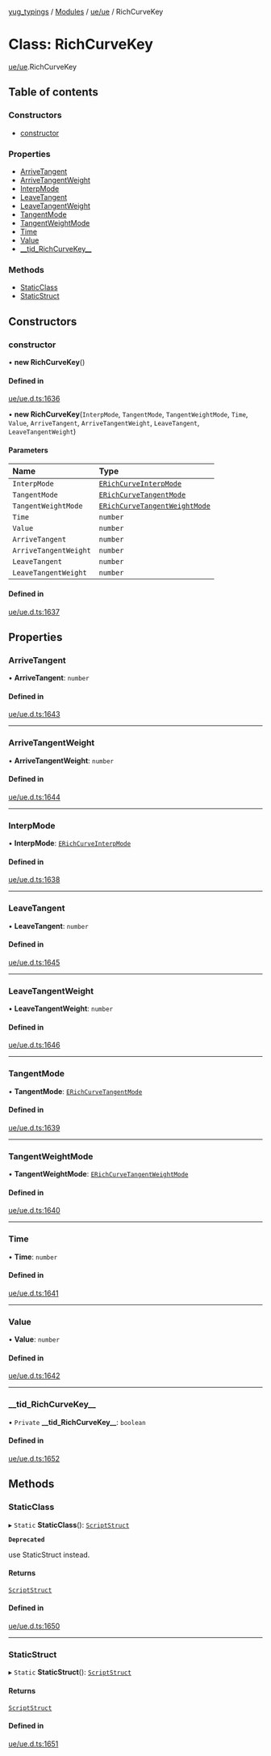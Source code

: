 [yug_typings](../README.md) / [Modules](../modules.md) / [ue/ue](../modules/ue_ue.md) / RichCurveKey

# Class: RichCurveKey

[ue/ue](../modules/ue_ue.md).RichCurveKey

## Table of contents

### Constructors

- [constructor](ue_ue.RichCurveKey.md#constructor)

### Properties

- [ArriveTangent](ue_ue.RichCurveKey.md#arrivetangent)
- [ArriveTangentWeight](ue_ue.RichCurveKey.md#arrivetangentweight)
- [InterpMode](ue_ue.RichCurveKey.md#interpmode)
- [LeaveTangent](ue_ue.RichCurveKey.md#leavetangent)
- [LeaveTangentWeight](ue_ue.RichCurveKey.md#leavetangentweight)
- [TangentMode](ue_ue.RichCurveKey.md#tangentmode)
- [TangentWeightMode](ue_ue.RichCurveKey.md#tangentweightmode)
- [Time](ue_ue.RichCurveKey.md#time)
- [Value](ue_ue.RichCurveKey.md#value)
- [\_\_tid\_RichCurveKey\_\_](ue_ue.RichCurveKey.md#__tid_richcurvekey__)

### Methods

- [StaticClass](ue_ue.RichCurveKey.md#staticclass)
- [StaticStruct](ue_ue.RichCurveKey.md#staticstruct)

## Constructors

### constructor

• **new RichCurveKey**()

#### Defined in

[ue/ue.d.ts:1636](https://github.com/YugMetaverse/yug_typings/blob/25cad34/ue/ue.d.ts#L1636)

• **new RichCurveKey**(`InterpMode`, `TangentMode`, `TangentWeightMode`, `Time`, `Value`, `ArriveTangent`, `ArriveTangentWeight`, `LeaveTangent`, `LeaveTangentWeight`)

#### Parameters

| Name | Type |
| :------ | :------ |
| `InterpMode` | [`ERichCurveInterpMode`](../enums/ue_ue.ERichCurveInterpMode.md) |
| `TangentMode` | [`ERichCurveTangentMode`](../enums/ue_ue.ERichCurveTangentMode.md) |
| `TangentWeightMode` | [`ERichCurveTangentWeightMode`](../enums/ue_ue.ERichCurveTangentWeightMode.md) |
| `Time` | `number` |
| `Value` | `number` |
| `ArriveTangent` | `number` |
| `ArriveTangentWeight` | `number` |
| `LeaveTangent` | `number` |
| `LeaveTangentWeight` | `number` |

#### Defined in

[ue/ue.d.ts:1637](https://github.com/YugMetaverse/yug_typings/blob/25cad34/ue/ue.d.ts#L1637)

## Properties

### ArriveTangent

• **ArriveTangent**: `number`

#### Defined in

[ue/ue.d.ts:1643](https://github.com/YugMetaverse/yug_typings/blob/25cad34/ue/ue.d.ts#L1643)

___

### ArriveTangentWeight

• **ArriveTangentWeight**: `number`

#### Defined in

[ue/ue.d.ts:1644](https://github.com/YugMetaverse/yug_typings/blob/25cad34/ue/ue.d.ts#L1644)

___

### InterpMode

• **InterpMode**: [`ERichCurveInterpMode`](../enums/ue_ue.ERichCurveInterpMode.md)

#### Defined in

[ue/ue.d.ts:1638](https://github.com/YugMetaverse/yug_typings/blob/25cad34/ue/ue.d.ts#L1638)

___

### LeaveTangent

• **LeaveTangent**: `number`

#### Defined in

[ue/ue.d.ts:1645](https://github.com/YugMetaverse/yug_typings/blob/25cad34/ue/ue.d.ts#L1645)

___

### LeaveTangentWeight

• **LeaveTangentWeight**: `number`

#### Defined in

[ue/ue.d.ts:1646](https://github.com/YugMetaverse/yug_typings/blob/25cad34/ue/ue.d.ts#L1646)

___

### TangentMode

• **TangentMode**: [`ERichCurveTangentMode`](../enums/ue_ue.ERichCurveTangentMode.md)

#### Defined in

[ue/ue.d.ts:1639](https://github.com/YugMetaverse/yug_typings/blob/25cad34/ue/ue.d.ts#L1639)

___

### TangentWeightMode

• **TangentWeightMode**: [`ERichCurveTangentWeightMode`](../enums/ue_ue.ERichCurveTangentWeightMode.md)

#### Defined in

[ue/ue.d.ts:1640](https://github.com/YugMetaverse/yug_typings/blob/25cad34/ue/ue.d.ts#L1640)

___

### Time

• **Time**: `number`

#### Defined in

[ue/ue.d.ts:1641](https://github.com/YugMetaverse/yug_typings/blob/25cad34/ue/ue.d.ts#L1641)

___

### Value

• **Value**: `number`

#### Defined in

[ue/ue.d.ts:1642](https://github.com/YugMetaverse/yug_typings/blob/25cad34/ue/ue.d.ts#L1642)

___

### \_\_tid\_RichCurveKey\_\_

• `Private` **\_\_tid\_RichCurveKey\_\_**: `boolean`

#### Defined in

[ue/ue.d.ts:1652](https://github.com/YugMetaverse/yug_typings/blob/25cad34/ue/ue.d.ts#L1652)

## Methods

### StaticClass

▸ `Static` **StaticClass**(): [`ScriptStruct`](ue_ue.ScriptStruct.md)

**`Deprecated`**

use StaticStruct instead.

#### Returns

[`ScriptStruct`](ue_ue.ScriptStruct.md)

#### Defined in

[ue/ue.d.ts:1650](https://github.com/YugMetaverse/yug_typings/blob/25cad34/ue/ue.d.ts#L1650)

___

### StaticStruct

▸ `Static` **StaticStruct**(): [`ScriptStruct`](ue_ue.ScriptStruct.md)

#### Returns

[`ScriptStruct`](ue_ue.ScriptStruct.md)

#### Defined in

[ue/ue.d.ts:1651](https://github.com/YugMetaverse/yug_typings/blob/25cad34/ue/ue.d.ts#L1651)
